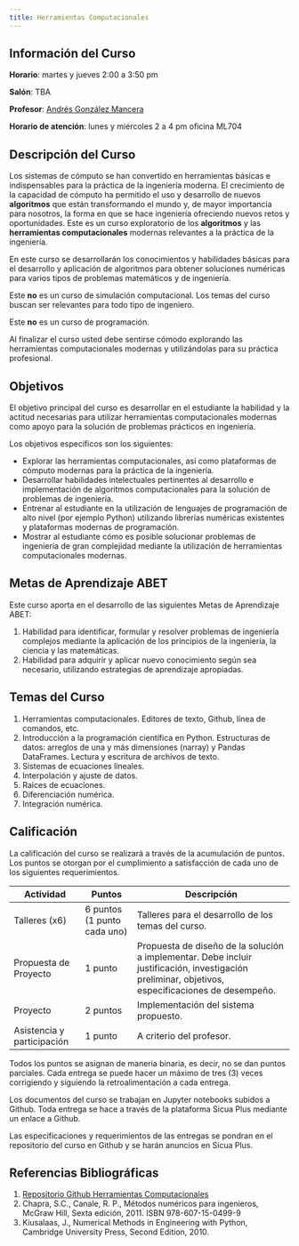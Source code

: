 ```yaml
---
title: Herramientas Computacionales  
---
```


## Información del Curso ##

**Horario**: martes y jueves 2:00 a 3:50 pm

**Salón**: TBA

**Profesor**: [Andrés González Mancera](http://andresgm.org)

**Horario de atención**: lunes y miércoles 2 a 4 pm oficina ML704


## Descripción del Curso ##

Los sistemas de cómputo se han convertido en herramientas básicas e indispensables para la práctica de la ingeniería moderna. El crecimiento de la capacidad de cómputo ha permitido el uso y desarrollo de nuevos **algoritmos** que están transformando el mundo y, de mayor importancia para nosotros, la forma en que se hace ingeniería ofreciendo nuevos retos y oportunidades. Este es un curso exploratorio de los **algoritmos** y las **herramientas computacionales** modernas relevantes a la práctica de la ingeniería.  

En este curso se desarrollarán los conocimientos y habilidades básicas para el desarrollo y aplicación de algoritmos para obtener soluciones numéricas para varios tipos de problemas matemáticos y de ingeniería.  

Este **no** es un curso de simulación computacional. Los temas del curso buscan ser relevantes para todo tipo de ingeniero.  

Este **no** es un curso de programación.  

Al finalizar el curso usted debe sentirse cómodo explorando las herramientas computacionales modernas y utilizándolas para su práctica profesional.

## Objetivos ##

El objetivo principal del curso es desarrollar en el estudiante la habilidad y la actitud necesarias para utilizar herramientas computacionales modernas como apoyo para la solución de problemas prácticos en ingeniería.  

Los objetivos específicos son los siguientes:  

* Explorar las herramientas computacionales, así como plataformas de cómputo modernas para la práctica de la ingeniería.  
* Desarrollar habilidades intelectuales pertinentes al desarrollo e implementación de algoritmos computacionales para la solución de problemas de ingeniería.  
* Entrenar al estudiante en la utilización de lenguajes de programación de alto nivel (por ejemplo Python) utilizando librerías numéricas existentes y plataformas modernas de programación.  
* Mostrar al estudiante cómo es posible solucionar problemas de ingeniería de gran complejidad mediante la utilización de herramientas computacionales modernas.  

## Metas de Aprendizaje ABET ##

Este curso aporta en el desarrollo de las siguientes Metas de Aprendizaje ABET:

1.  Habilidad para identificar, formular y resolver problemas de ingeniería complejos mediante la aplicación de los principios de la ingeniería, la ciencia y las matemáticas.  
7. Habilidad para adquirir y aplicar nuevo conocimiento según sea necesario, utilizando estrategias de aprendizaje apropiadas.  

## Temas del Curso ##

1. Herramientas computacionales. Editores de texto, Github, línea de comandos, etc.  
2. Introducción a la programación científica en Python. Estructuras de datos: arreglos de una y más dimensiones (narray) y Pandas DataFrames. Lectura y escritura de archivos de texto.  
3. Sistemas de ecuaciones lineales.  
4. Interpolación y ajuste de datos.  
5. Raices de ecuaciones.  
6. Diferenciación numérica.  
7. Integración numérica.  


## Calificación ##

La calificación del curso se realizará a través de la acumulación de puntos. Los puntos se otorgan por el cumplimiento a satisfacción de cada uno de los siguientes requerimientos.

Actividad                  | Puntos                      | Descripción
---------------------------|-----------------------------|--------------------------------------------------------------------------------------------------------------------------------------------------
Talleres (x6)              | 6 puntos (1 punto cada uno) | Talleres para el desarrollo de los temas del curso.
Propuesta de Proyecto      | 1 punto                     | Propuesta de diseño de la solución a implementar. Debe incluir justificación, investigación preliminar, objetivos, especificaciones de desempeño.
Proyecto                   | 2 puntos                    | Implementación del sistema propuesto.
Asistencia y participación | 1 punto                     | A criterio del profesor.

Todos los puntos se asignan de maneria binaria, es decir, no se dan puntos parciales. Cada entrega se puede hacer un máximo de tres (3) veces corrigiendo y siguiendo la retroalimentación a cada entrega.

Los documentos del curso se trabajan en Jupyter notebooks subidos a Github. Toda entrega se hace a través de la plataforma Sicua Plus mediante un enlace a Github.

Las especificaciones y requerimientos de las entregas se pondran en el repositorio del curso en Github y se harán anuncios en Sicua Plus.

## Referencias Bibliográficas ##

1. [Repositorio Github Herramientas Computacionales](https://github.com/andresgm/Herramientas-Computacionales)
2. Chapra, S.C., Canale, R. P., Métodos numéricos para ingenieros, McGraw Hill, Sexta edición, 2011. ISBN 978-607-15-0499-9
2. Kiusalaas, J., Numerical Methods in Engineering with Python, Cambridge University Press, Second Edition, 2010.
